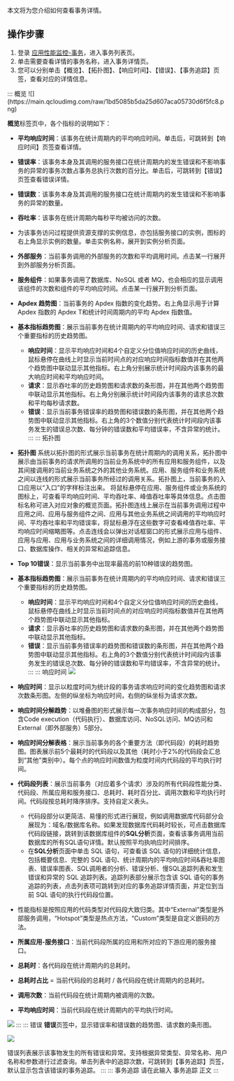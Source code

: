 
本文将为您介绍如何查看事务详情。



## 操作步骤

1. 登录 [应用性能监控-事务](https://console.cloud.tencent.com/monitor/tapm/action/list)，进入事务列表页。
2. 单击需要查看详情的事务名称，进入事务详情页。
3. 您可以分别单击【概览】、【拓扑图】、【响应时间】、【错误】、【事务追踪】页签，查看对应的详情信息。
<dx-tabs>
::: 概览
![](https://main.qcloudimg.com/raw/1bd5085b5da25d607aca05730d6f5fc8.png)

**概览**标签页中，各个指标的说明如下：

- **平均响应时间**：该事务在统计周期内的平均响应时间。单击后，可跳转到【响应时间】页签查看详情。
- **错误率**：该事务本身及其调用的服务接口在统计周期内的发生错误和不影响事务的异常的事务次数占事务总执行次数的百分比。单击后，可跳转到【错误】页签查看错误详情。
- **错误数**：该事务本身及其调用的服务接口在统计周期内的发生错误和不影响事务的异常的数量。
- **吞吐率**：该事务在统计周期内每秒平均被访问的次数。
- 为该事务访问过程提供资源支撑的实例信息，亦包括服务接口的实例，图标的右上角显示实例的数量。单击实例名称，展开到实例分析页面。
- **外部服务**：当前事务调用的外部服务的次数和平均调用时间。点击某一行展开到外部服务分析页面。
- **服务组件**：如果事务调用了数据库、NoSQL 或者 MQ，也会相应的显示调用该组件的次数和组件的平均响应时间。点击某一行展开到分析页面。
- **Apdex 趋势图**：当前事务的 Apdex 指数的变化趋势。右上角显示用于计算 Apdex 指数的 Apdex T和统计时间周期内的平均 Apdex 指数值。
- **基本指标趋势图**：展示当前事务在统计周期内的平均响应时间、请求和错误三个重要指标的历史趋势图。
	- **响应时间**：显示平均响应时间和4个自定义分位值响应时间的历史曲线，鼠标悬停在曲线上时显示当前时间点的对应响应时间指标数值并在其他两个趋势图中联动显示其他指标。右上角分别展示统计时间段内该事务的最大响应时间和平均响应时间。
	- **请求**：显示吞吐率的历史趋势图和请求数的条形图，并在其他两个趋势图中联动显示其他指标。右上角分别展示统计时间段内该事务的请求总次数和平均每秒请求数。
	- **错误**：显示当前事务错误率的趋势图和错误数的条形图，并在其他两个趋势图中联动显示其他指标。右上角的3个数值分别代表统计时间段内该事务发生的错误总次数、每分钟的错误数和平均错误率，不含异常的统计。
:::
::: 拓扑图
- **拓扑图**
 系统以拓扑图的形式展示当前事务在统计周期内的调用关系，拓扑图中展示由当前事务的请求所调用的当前业务系统中的所有应用和服务组件，以及其间接调用的当前业务系统之外的其他业务系统。应用、服务组件和业务系统之间以连线的形式展示当前事务所经过的调用关系。拓扑图上，当前事务的入口应用以“入口”的字样标注出来。
  将鼠标悬停在应用、服务组件或业务系统的图标上，可查看平均响应时间、平均吞吐率、峰值吞吐率等具体信息。点击图标名称可进入对应对象的概览页面。拓扑图连线上展示在当前事务调用过程中应用之间、应用与服务组件之间、应用与其他业务系统之间调用的平均响应时间、平均吞吐率和平均错误率，将鼠标悬浮在这些数字可查看峰值吞吐率、平均响应时间缩略图等。点击连线会以弹出对话框窗口的形式展示应用与组件、应用与应用、应用与业务系统之间的详细调用情况，例如上游的事务或服务接口、数据库操作、相关的异常和追踪信息。
- **Top 10错误**：显示当前事务中出现率最高的前10种错误的趋势图。
- **基本指标趋势图**：展示当前事务在统计周期内的平均响应时间、请求和错误三个重要指标的历史趋势图。
  - **响应时间**：显示平均响应时间和4个自定义分位值响应时间的历史曲线，鼠标悬停在曲线上时显示当前时间点的对应响应时间指标数值并在其他两个趋势图中联动显示其他指标。
  - **请求**：显示吞吐率的历史趋势图和请求数的条形图，并在其他两个趋势图中联动显示其他指标。
  - **错误**：显示当前事务错误率的趋势图和错误数的条形图，并在其他两个趋势图中联动显示其他指标。右上角的3个数值分别代表统计时间段内该事务发生的错误总次数、每分钟的错误数和平均错误率，不含异常的统计。
:::
::: 响应时间
![](https://main.qcloudimg.com/raw/9fd8d88ff8ef9f243521f29ed4c21c8c.png)

- **响应时间**：显示以粒度时间为统计段的事务请求响应时间的变化趋势图和请求次数条形图。左侧的纵坐标为响应时间，右侧的纵坐标为请求次数。
- **响应时间分解趋势**：以堆叠图的形式展示每一次事务响应时间的构成部分，包含Code execution（代码执行）、数据库访问、NoSQL访问、MQ访问和External（即外部服务）5部分。
- **响应时间分解表格**：展示当前事务的各个重要方法（即代码段）的耗时趋势图。图表展示前5个最耗时的代码段以及其他（耗时小于2%的代码段会汇总到“其他”类别中）。每个点的响应时间数值为粒度时间内代码段的平均执行时间。
- **代码段列表**：展示当前事务（对应着多个请求）涉及的所有代码段性能分类、代码段、所属应用和服务接口、总耗时、耗时百分比、调用次数和平均执行时间。代码段按总耗时降序排序。支持自定义表头。
    - 代码段部分以更简洁、易懂的形式进行展现，例如调用数据库代码部分会展现为：域名/数据库名称。如果发现数据库代码耗时较长，可点击数据库代码段链接，跳转到该数据库组件的**SQL分析**页面，查看该事务调用当前数据库的所有SQL语句详情。默认按照平均执响应时间排序。
    - 在**SQL分析**页面中单击 SQL 语句，可查看该 SQL 语句的详细统计信息，包括概要信息、完整的 SQL 语句、统计周期内的平均响应时间&吞吐率图表、错误率图表、SQL调用者的分析、错误分析、慢SQL追踪列表和发生错误和异常的 SQL 追踪列表。追踪列表部分展示包含该 SQL 语句的事务追踪的列表，点击列表项可跳转到对应的事务追踪详情页面，并定位到当前 SQL 语句的执行代码段位置。
- 性能指标是按照应用的代码类型对代码段大致归类。其中“External”类型是外部服务调用，“Hotspot”类型是热点方法，“Custom”类型是自定义嵌码的方法。
- **所属应用-服务接口**：当前代码段所属的应用和所对应的下游应用的服务接口。
- **总耗时**：各代码段在统计周期内的总耗时。
- **总耗时占比** = 当前代码段的总耗时 / 各代码段在统计周期内的总耗时。
- **调用次数**：当前代码段在统计周期内被调用的次数。
- **平均响应时间**：当前代码段在统计周期内的平均执行时间。

![](https://main.qcloudimg.com/raw/f1743d13c14348ab4fc63089b98cecd0.png)
:::
::: 错误
**错误**页签中，显示错误率和错误数的趋势图、请求数的条形图。

![](https://main.qcloudimg.com/raw/36f3d46ea2c369600cbdad80ebd2533d.png)

错误列表展示该事物发生的所有错误和异常。支持根据异常类型、异常名称、用户名称和参数进行过滤查询。单击列表中的追踪次数，可跳转到【事务追踪】页签，默认显示包含该错误的事务追踪。
:::
::: 事务追踪
请在此输入 事务追踪 正文
:::
</dx-tabs>


